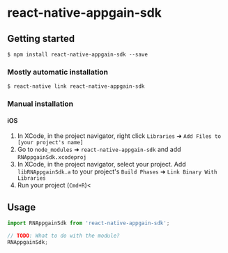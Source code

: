 
# react-native-appgain-sdk

## Getting started

`$ npm install react-native-appgain-sdk --save`

### Mostly automatic installation

`$ react-native link react-native-appgain-sdk`

### Manual installation


#### iOS

1. In XCode, in the project navigator, right click `Libraries` ➜ `Add Files to [your project's name]`
2. Go to `node_modules` ➜ `react-native-appgain-sdk` and add `RNAppgainSdk.xcodeproj`
3. In XCode, in the project navigator, select your project. Add `libRNAppgainSdk.a` to your project's `Build Phases` ➜ `Link Binary With Libraries`
4. Run your project (`Cmd+R`)<


## Usage
```javascript
import RNAppgainSdk from 'react-native-appgain-sdk';

// TODO: What to do with the module?
RNAppgainSdk;
```
  